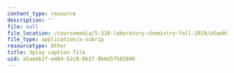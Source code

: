 ```yaml
---
content_type: resource
description: ''
file: null
file_location: /coursemedia/5-310-laboratory-chemistry-fall-2019/a5aebb2fe40452c08b2f8b6d5f583948_JIw9mnVeFig.vtt
file_type: application/x-subrip
resourcetype: Other
title: 3play caption file
uid: a5aebb2f-e404-52c0-8b2f-8b6d5f583948
---
```

